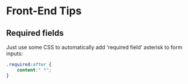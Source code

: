 # Front-End Tips

## Required fields
Just use some CSS to automatically add 'required field' asterisk to form inputs:

```css
.required:after { 
    content:" *"; 
}
```